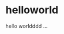 # helloworld
<html>
  <head>
  </head>
  <body>
    <div>
      hello worldddd ...
    </div>
  </body> 
</html>